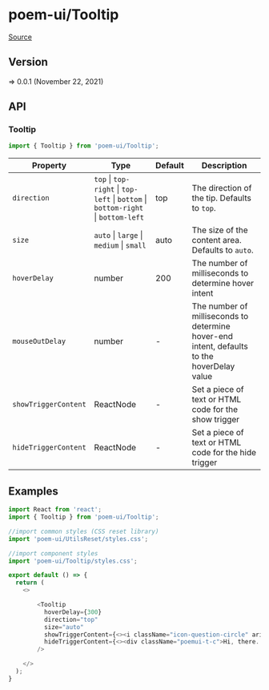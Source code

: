 # poem-ui/Tooltip

[Source](https://github.com/xizon/poem-ui/tree/main/src/Tooltip)

## Version

=> 0.0.1 (November 22, 2021)

## API

### Tooltip
```js
import { Tooltip } from 'poem-ui/Tooltip';
```
| Property | Type | Default | Description |
| --- | --- | --- | --- |
| `direction` | `top` \| `top-right` \| `top-left` \| `bottom` \| `bottom-right` \| `bottom-left`  | top | The direction of the tip. Defaults to `top`. |
| `size` | `auto` \| `large` \| `medium` \| `small`  | auto | The size of the content area. Defaults to `auto`. |
| `hoverDelay` | number  | 200 | The number of milliseconds to determine hover intent |
| `mouseOutDelay` | number  | - | The number of milliseconds to determine hover-end intent, defaults to the hoverDelay value |
| `showTriggerContent` | ReactNode  | - | Set a piece of text or HTML code for the show trigger |
| `hideTriggerContent` | ReactNode  | - | Set a piece of text or HTML code for the hide trigger |


## Examples

```js
import React from 'react';
import { Tooltip } from 'poem-ui/Tooltip';

//import common styles (CSS reset library)
import 'poem-ui/UtilsReset/styles.css'; 

//import component styles
import 'poem-ui/Tooltip/styles.css';

export default () => {
  return (
    <>

        <Tooltip
          hoverDelay={300}
          direction="top"
          size="auto"
          showTriggerContent={<><i className="icon-question-circle" aria-hidden="true"></i> Top</>}
          hideTriggerContent={<><div className="poemui-t-c">Hi, there. I am here.</div></>}
        />

    </>
  );
}

```